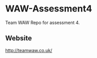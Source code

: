 WAW-Assessment4
===============

Team WAW Repo for assessment 4.

Website
---------

http://teamwaw.co.uk/
